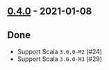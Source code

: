 ## [0.4.0](https://github.com/Kevin-Lee/just-sysprocess/issues?utf8=%E2%9C%93&q=is%3Aissue+is%3Aclosed+milestone%3A%22milestone4%22) - 2021-01-08

## Done
* Support Scala `3.0.0-M2` (#24)
* Support Scala `3.0.0-M3` (#29)
